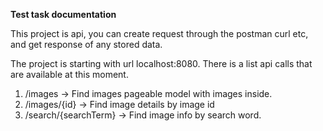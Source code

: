 **Test task documentation**

This project is api, you can create request through the postman 
curl etc, and get response of any stored data.

The project is starting with url localhost:8080.
There is a list api calls that are available at this moment.
1. /images -> Find images pageable model with images inside.
2. /images/{id} -> Find image details by image id
3. /search/{searchTerm} -> Find image info by search word. 